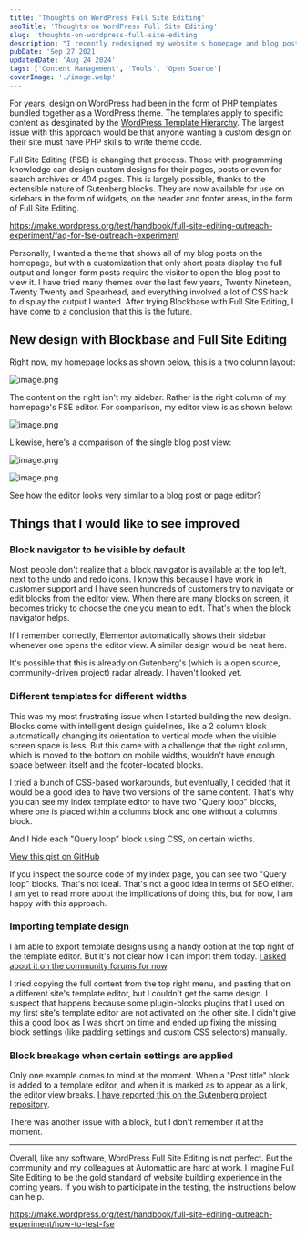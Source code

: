 ```yaml
---
title: 'Thoughts on WordPress Full Site Editing'
seoTitle: 'Thoughts on WordPress Full Site Editing'
slug: 'thoughts-on-wordpress-full-site-editing'
description: "I recently redesigned my website's homepage and blog post views using the new WordPress Full Site Editing experience. Read about my experience on this post."
pubDate: 'Sep 27 2021'
updatedDate: 'Aug 24 2024'
tags: ['Content Management', 'Tools', 'Open Source']
coverImage: './image.webp'
---
```


For years, design on WordPress had been in the form of PHP templates bundled together as a WordPress theme. The templates apply to specific content as desginated by the [WordPress Template Hierarchy](https://developer.wordpress.org/themes/basics/template-hierarchy/). The largest issue with this approach would be that anyone wanting a custom design on their site must have PHP skills to write theme code.

Full Site Editing (FSE) is changing that process. Those with programming knowledge can design custom designs for their pages, posts or even for search archives or 404 pages. This is largely possible, thanks to the extensible nature of Gutenberg blocks. They are now available for use on sidebars in the form of widgets, on the header and footer areas, in the form of Full Site Editing.

https://make.wordpress.org/test/handbook/full-site-editing-outreach-experiment/faq-for-fse-outreach-experiment

Personally, I wanted a theme that shows all of my blog posts on the homepage, but with a customization that only short posts display the full output and longer-form posts require the visitor to open the blog post to view it. I have tried many themes over the last few years, Twenty Nineteen, Twenty Twenty and Spearhead, and everything involved a lot of CSS hack to display the output I wanted. After trying Blockbase with Full Site Editing, I have come to a conclusion that this is the future.

## New design with Blockbase and Full Site Editing

Right now, my homepage looks as shown below, this is a two column layout:

![image.png](https://prod-files-secure.s3.us-west-2.amazonaws.com/cf01b7e0-f679-450a-bd3e-1da011ac3be5/8330c6ba-57cd-47b9-92bd-f46d5d7d5886/image.png?X-Amz-Algorithm=AWS4-HMAC-SHA256&X-Amz-Content-Sha256=UNSIGNED-PAYLOAD&X-Amz-Credential=AKIAT73L2G45HZZMZUHI%2F20240825%2Fus-west-2%2Fs3%2Faws4_request&X-Amz-Date=20240825T062149Z&X-Amz-Expires=3600&X-Amz-Signature=a3abd2b44f198fa289bde647b698fdd18acedded38d475cd30fbe0f072e3f802&X-Amz-SignedHeaders=host&x-id=GetObject)

The content on the right isn't my sidebar. Rather is the right column of my homepage's FSE editor. For comparison, my editor view is as shown below:

![image.png](https://prod-files-secure.s3.us-west-2.amazonaws.com/cf01b7e0-f679-450a-bd3e-1da011ac3be5/ef2fb446-be92-4c6f-b08b-cebc43c365aa/image.png?X-Amz-Algorithm=AWS4-HMAC-SHA256&X-Amz-Content-Sha256=UNSIGNED-PAYLOAD&X-Amz-Credential=AKIAT73L2G45HZZMZUHI%2F20240825%2Fus-west-2%2Fs3%2Faws4_request&X-Amz-Date=20240825T062149Z&X-Amz-Expires=3600&X-Amz-Signature=8a33bcad79e109868b0788a0dc8be7ebe390baf776060e60cb31229b57ec6554&X-Amz-SignedHeaders=host&x-id=GetObject)

Likewise, here's a comparison of the single blog post view:

![image.png](https://prod-files-secure.s3.us-west-2.amazonaws.com/cf01b7e0-f679-450a-bd3e-1da011ac3be5/e830b2af-704b-46a7-a733-693ecfa5e169/image.png?X-Amz-Algorithm=AWS4-HMAC-SHA256&X-Amz-Content-Sha256=UNSIGNED-PAYLOAD&X-Amz-Credential=AKIAT73L2G45HZZMZUHI%2F20240825%2Fus-west-2%2Fs3%2Faws4_request&X-Amz-Date=20240825T062149Z&X-Amz-Expires=3600&X-Amz-Signature=e3b95665134541ecb6a29d427785c17084d744ec8b590348d527d961abf411a5&X-Amz-SignedHeaders=host&x-id=GetObject)

![image.png](https://prod-files-secure.s3.us-west-2.amazonaws.com/cf01b7e0-f679-450a-bd3e-1da011ac3be5/80dc31c8-332e-43a7-b253-3de4b8e4d7d4/image.png?X-Amz-Algorithm=AWS4-HMAC-SHA256&X-Amz-Content-Sha256=UNSIGNED-PAYLOAD&X-Amz-Credential=AKIAT73L2G45HZZMZUHI%2F20240825%2Fus-west-2%2Fs3%2Faws4_request&X-Amz-Date=20240825T062149Z&X-Amz-Expires=3600&X-Amz-Signature=0faf391193f1602f85b9ce607995bf95ce8cd9335b7ae359aec7757d0ad3c083&X-Amz-SignedHeaders=host&x-id=GetObject)

See how the editor looks very similar to a blog post or page editor?

## Things that I would like to see improved

### Block navigator to be visible by default

Most people don't realize that a block navigator is available at the top left, next to the undo and redo icons. I know this because I have work in customer support and I have seen hundreds of customers try to navigate or edit blocks from the editor view. When there are many blocks on screen, it becomes tricky to choose the one you mean to edit. That's when the block navigator helps.

If I remember correctly, Elementor automatically shows their sidebar whenever one opens the editor view. A similar design would be neat here.

It's possible that this is already on Gutenberg's (which is a open source, community-driven project) radar already. I haven't looked yet.

### Different templates for different widths

This was my most frustrating issue when I started building the new design. Blocks come with intelligent design guidelines, like a 2 column block automatically changing its orientation to vertical mode when the visible screen space is less. But this came with a challenge that the right column, which is moved to the bottom on mobile widths, wouldn't have enough space between itself and the footer-located blocks.

I tried a bunch of CSS-based workarounds, but eventually, I decided that it would be a good idea to have two versions of the same content. That's why you can see my index template editor to have two "Query loop" blocks, where one is placed within a columns block and one without a columns block.

And I hide each "Query loop" block using CSS, on certain widths.

[View this gist on GitHub](https://gist.github.com/arunsathiya/7a72d68b2857deefc0613bd1cd08f63e)

If you inspect the source code of my index page, you can see two "Query loop" blocks. That's not ideal. That's not a good idea in terms of SEO either. I am yet to read more about the impllications of doing this, but for now, I am happy with this approach.

### Importing template design

I am able to export template designs using a handy option at the top right of the template editor. But it's not clear how I can import them today. [I asked about it on the community forums for now](https://wordpress.org/support/topic/import-full-site-editing-templates/?view=all).

I tried copying the full content from the top right menu, and pasting that on a different site's template editor, but I couldn't get the same design. I suspect that happens because some plugin-blocks plugins that I used on my first site's template editor are not activated on the other site. I didn't give this a good look as I was short on time and ended up fixing the missing block settings (like padding settings and custom CSS selectors) manually.

### Block breakage when certain settings are applied

Only one example comes to mind at the moment. When a "Post title" block is added to a template editor, and when it is marked as to appear as a link, the editor view breaks. [I have reported this on the Gutenberg project repository](https://github.com/WordPress/gutenberg/issues/35174).

There was another issue with a block, but I don't remember it at the moment.

---

Overall, like any software, WordPress Full Site Editing is not perfect. But the community and my colleagues at Automattic are hard at work. I imagine Full Site Editing to be the gold standard of website building experience in the coming years. If you wish to participate in the testing, the instructions below can help.

https://make.wordpress.org/test/handbook/full-site-editing-outreach-experiment/how-to-test-fse
